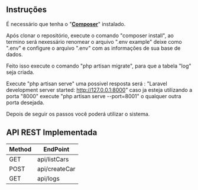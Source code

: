## Instruções

É necessário que tenha o "**[Composer](https://getcomposer.org/)**" instalado.

Após clonar o repositório, execute o comando "composer install", ao termino será nexessário renomear o arquivo ".env example" deixe como ".env" e configure o arquivo ".env" com as informações de sua base de dados.

Feito isso execute o comando "php artisan migrate", para que a tabela "log" seja criada.

Execute "php artisan serve" uma possivel resposta será : "Laravel development server started: <http://127.0.0.1:8000>" caso ja esteja utilizando a porta "8000" execute "php artisan serve --port=8001" o qualquer outra porta desejada.

Depois de seguir os passos você poderá utilizar o sistema.

## API REST Implementada

Method    | EndPoint
--------- | ------
GET       | api/listCars
POST      | api/createCar
GET       | api/logs


